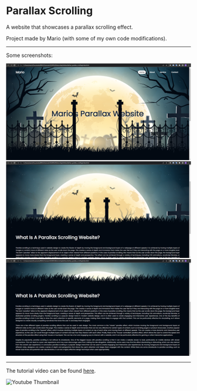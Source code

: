 # Parallax Scrolling

A website that showcases a parallax scrolling effect.

Project made by Mario (with some of my own code modifications).

---

Some screenshots:

![Part 1 of the project's screenshots](./screenshot1.PNG)
![Part 2 of the project's screenshots](./screenshot2.PNG)
![Part 3 of the project's screenshots](./screenshot3.PNG)

---

The tutorial video can be found [here](https://www.youtube.com/watch?v=4qNZYlcxy8g).

![Youtube Thumbnail](https://i.ytimg.com/vi/4qNZYlcxy8g/hqdefault.jpg?sqp=-oaymwEcCPYBEIoBSFXyq4qpAw4IARUAAIhCGAFwAcABBg==&rs=AOn4CLDwxUhyks7b4XV-KQEk27mphR6swA)